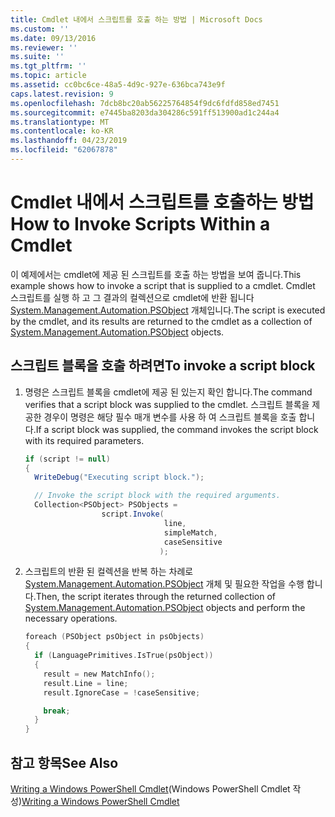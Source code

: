 ```yaml
---
title: Cmdlet 내에서 스크립트를 호출 하는 방법 | Microsoft Docs
ms.custom: ''
ms.date: 09/13/2016
ms.reviewer: ''
ms.suite: ''
ms.tgt_pltfrm: ''
ms.topic: article
ms.assetid: cc0bc6ce-48a5-4d9c-927e-636bca743e9f
caps.latest.revision: 9
ms.openlocfilehash: 7dcb8bc20ab56225764854f9dc6fdfd858ed7451
ms.sourcegitcommit: e7445ba8203da304286c591ff513900ad1c244a4
ms.translationtype: MT
ms.contentlocale: ko-KR
ms.lasthandoff: 04/23/2019
ms.locfileid: "62067878"
---
```

# <a name="how-to-invoke-scripts-within-a-cmdlet"></a><span data-ttu-id="9975a-102">Cmdlet 내에서 스크립트를 호출하는 방법</span><span class="sxs-lookup"><span data-stu-id="9975a-102">How to Invoke Scripts Within a Cmdlet</span></span>

<span data-ttu-id="9975a-103">이 예제에서는 cmdlet에 제공 된 스크립트를 호출 하는 방법을 보여 줍니다.</span><span class="sxs-lookup"><span data-stu-id="9975a-103">This example shows how to invoke a script that is supplied to a cmdlet.</span></span> <span data-ttu-id="9975a-104">Cmdlet 스크립트를 실행 하 고 그 결과의 컬렉션으로 cmdlet에 반환 됩니다 [System.Management.Automation.PSObject](/dotnet/api/System.Management.Automation.PSObject) 개체입니다.</span><span class="sxs-lookup"><span data-stu-id="9975a-104">The script is executed by the cmdlet, and its results are returned to the cmdlet as a collection of [System.Management.Automation.PSObject](/dotnet/api/System.Management.Automation.PSObject) objects.</span></span>

## <a name="to-invoke-a-script-block"></a><span data-ttu-id="9975a-105">스크립트 블록을 호출 하려면</span><span class="sxs-lookup"><span data-stu-id="9975a-105">To invoke a script block</span></span>

1. <span data-ttu-id="9975a-106">명령은 스크립트 블록을 cmdlet에 제공 된 있는지 확인 합니다.</span><span class="sxs-lookup"><span data-stu-id="9975a-106">The command verifies that a script block was supplied to the cmdlet.</span></span> <span data-ttu-id="9975a-107">스크립트 블록을 제공한 경우이 명령은 해당 필수 매개 변수를 사용 하 여 스크립트 블록을 호출 합니다.</span><span class="sxs-lookup"><span data-stu-id="9975a-107">If a script block was supplied, the command invokes the script block with its required parameters.</span></span>

    ```csharp
    if (script != null)
    {
      WriteDebug("Executing script block.");

      // Invoke the script block with the required arguments.
      Collection<PSObject> PSObjects =
                     script.Invoke(
                                   line,
                                   simpleMatch,
                                   caseSensitive
                                  );
    ```

2. <span data-ttu-id="9975a-108">스크립트의 반환 된 컬렉션을 반복 하는 차례로 [System.Management.Automation.PSObject](/dotnet/api/System.Management.Automation.PSObject) 개체 및 필요한 작업을 수행 합니다.</span><span class="sxs-lookup"><span data-stu-id="9975a-108">Then, the script iterates through the returned collection of [System.Management.Automation.PSObject](/dotnet/api/System.Management.Automation.PSObject) objects and perform the necessary operations.</span></span>

    ```c
    foreach (PSObject psObject in psObjects)
    {
      if (LanguagePrimitives.IsTrue(psObject))
      {
        result = new MatchInfo();
        result.Line = line;
        result.IgnoreCase = !caseSensitive;

        break;
      }
    }

    ```

## <a name="see-also"></a><span data-ttu-id="9975a-109">참고 항목</span><span class="sxs-lookup"><span data-stu-id="9975a-109">See Also</span></span>

<span data-ttu-id="9975a-110">[Writing a Windows PowerShell Cmdlet](./writing-a-windows-powershell-cmdlet.md)(Windows PowerShell Cmdlet 작성)</span><span class="sxs-lookup"><span data-stu-id="9975a-110">[Writing a Windows PowerShell Cmdlet](./writing-a-windows-powershell-cmdlet.md)</span></span>
